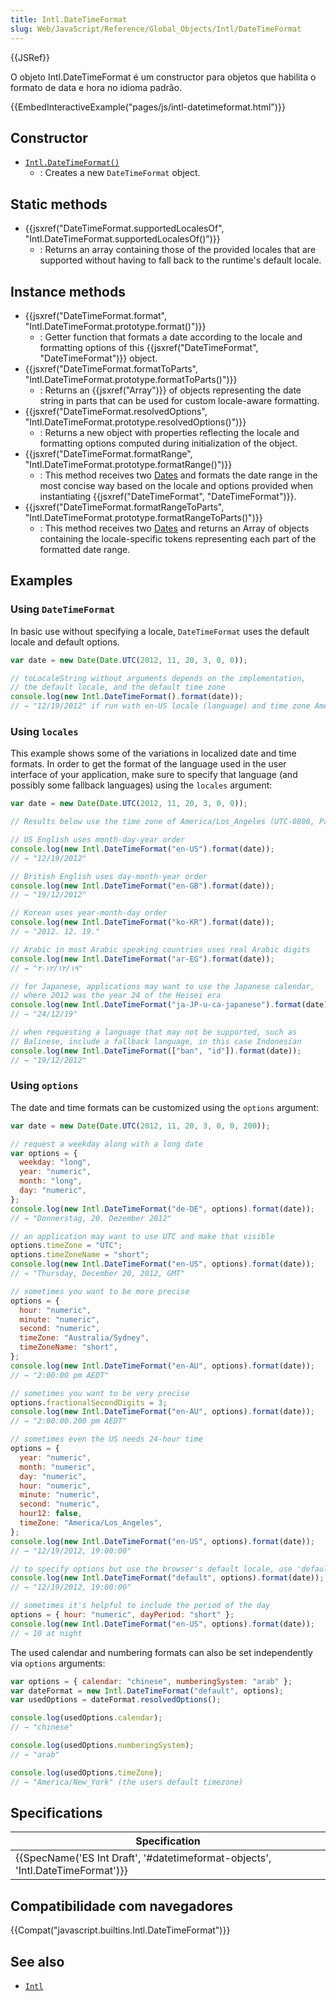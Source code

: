 ```yaml
---
title: Intl.DateTimeFormat
slug: Web/JavaScript/Reference/Global_Objects/Intl/DateTimeFormat
---
```


{{JSRef}}

O objeto Intl.DateTimeFormat é um constructor para objetos que habilita o formato de data e hora no idioma padrão.

{{EmbedInteractiveExample("pages/js/intl-datetimeformat.html")}}

## Constructor

- [`Intl.DateTimeFormat()`](/pt-BR/docs/Web/JavaScript/Reference/Global_Objects/DateTimeFormat/DateTimeFormat)
  - : Creates a new `DateTimeFormat` object.

## Static methods

- {{jsxref("DateTimeFormat.supportedLocalesOf", "Intl.DateTimeFormat.supportedLocalesOf()")}}
  - : Returns an array containing those of the provided locales that are supported without having to fall back to the runtime's default locale.

## Instance methods

- {{jsxref("DateTimeFormat.format", "Intl.DateTimeFormat.prototype.format()")}}
  - : Getter function that formats a date according to the locale and formatting options of this {{jsxref("DateTimeFormat", "DateTimeFormat")}} object.
- {{jsxref("DateTimeFormat.formatToParts", "Intl.DateTimeFormat.prototype.formatToParts()")}}
  - : Returns an {{jsxref("Array")}} of objects representing the date string in parts that can be used for custom locale-aware formatting.
- {{jsxref("DateTimeFormat.resolvedOptions", "Intl.DateTimeFormat.prototype.resolvedOptions()")}}
  - : Returns a new object with properties reflecting the locale and formatting options computed during initialization of the object.
- {{jsxref("DateTimeFormat.formatRange", "Intl.DateTimeFormat.prototype.formatRange()")}}
  - : This method receives two [Dates](/pt-BR/docs/Web/JavaScript/Reference/Global_Objects/Date/) and formats the date range in the most concise way based on the locale and options provided when instantiating {{jsxref("DateTimeFormat", "DateTimeFormat")}}.
- {{jsxref("DateTimeFormat.formatRangeToParts", "Intl.DateTimeFormat.prototype.formatRangeToParts()")}}
  - : This method receives two [Dates](/pt-BR/docs/Web/JavaScript/Reference/Global_Objects/Date/) and returns an Array of objects containing the locale-specific tokens representing each part of the formatted date range.

## Examples

### Using `DateTimeFormat`

In basic use without specifying a locale, `DateTimeFormat` uses the default locale and default options.

```js
var date = new Date(Date.UTC(2012, 11, 20, 3, 0, 0));

// toLocaleString without arguments depends on the implementation,
// the default locale, and the default time zone
console.log(new Intl.DateTimeFormat().format(date));
// → "12/19/2012" if run with en-US locale (language) and time zone America/Los_Angeles (UTC-0800)
```

### Using `locales`

This example shows some of the variations in localized date and time formats. In order to get the format of the language used in the user interface of your application, make sure to specify that language (and possibly some fallback languages) using the `locales` argument:

```js
var date = new Date(Date.UTC(2012, 11, 20, 3, 0, 0));

// Results below use the time zone of America/Los_Angeles (UTC-0800, Pacific Standard Time)

// US English uses month-day-year order
console.log(new Intl.DateTimeFormat("en-US").format(date));
// → "12/19/2012"

// British English uses day-month-year order
console.log(new Intl.DateTimeFormat("en-GB").format(date));
// → "19/12/2012"

// Korean uses year-month-day order
console.log(new Intl.DateTimeFormat("ko-KR").format(date));
// → "2012. 12. 19."

// Arabic in most Arabic speaking countries uses real Arabic digits
console.log(new Intl.DateTimeFormat("ar-EG").format(date));
// → "١٩‏/١٢‏/٢٠١٢"

// for Japanese, applications may want to use the Japanese calendar,
// where 2012 was the year 24 of the Heisei era
console.log(new Intl.DateTimeFormat("ja-JP-u-ca-japanese").format(date));
// → "24/12/19"

// when requesting a language that may not be supported, such as
// Balinese, include a fallback language, in this case Indonesian
console.log(new Intl.DateTimeFormat(["ban", "id"]).format(date));
// → "19/12/2012"
```

### Using `options`

The date and time formats can be customized using the `options` argument:

```js
var date = new Date(Date.UTC(2012, 11, 20, 3, 0, 0, 200));

// request a weekday along with a long date
var options = {
  weekday: "long",
  year: "numeric",
  month: "long",
  day: "numeric",
};
console.log(new Intl.DateTimeFormat("de-DE", options).format(date));
// → "Donnerstag, 20. Dezember 2012"

// an application may want to use UTC and make that visible
options.timeZone = "UTC";
options.timeZoneName = "short";
console.log(new Intl.DateTimeFormat("en-US", options).format(date));
// → "Thursday, December 20, 2012, GMT"

// sometimes you want to be more precise
options = {
  hour: "numeric",
  minute: "numeric",
  second: "numeric",
  timeZone: "Australia/Sydney",
  timeZoneName: "short",
};
console.log(new Intl.DateTimeFormat("en-AU", options).format(date));
// → "2:00:00 pm AEDT"

// sometimes you want to be very precise
options.fractionalSecondDigits = 3;
console.log(new Intl.DateTimeFormat("en-AU", options).format(date));
// → "2:00:00.200 pm AEDT"

// sometimes even the US needs 24-hour time
options = {
  year: "numeric",
  month: "numeric",
  day: "numeric",
  hour: "numeric",
  minute: "numeric",
  second: "numeric",
  hour12: false,
  timeZone: "America/Los_Angeles",
};
console.log(new Intl.DateTimeFormat("en-US", options).format(date));
// → "12/19/2012, 19:00:00"

// to specify options but use the browser's default locale, use 'default'
console.log(new Intl.DateTimeFormat("default", options).format(date));
// → "12/19/2012, 19:00:00"

// sometimes it's helpful to include the period of the day
options = { hour: "numeric", dayPeriod: "short" };
console.log(new Intl.DateTimeFormat("en-US", options).format(date));
// → 10 at night
```

The used calendar and numbering formats can also be set independently via `options` arguments:

```js
var options = { calendar: "chinese", numberingSystem: "arab" };
var dateFormat = new Intl.DateTimeFormat("default", options);
var usedOptions = dateFormat.resolvedOptions();

console.log(usedOptions.calendar);
// → "chinese"

console.log(usedOptions.numberingSystem);
// → "arab"

console.log(usedOptions.timeZone);
// → "America/New_York" (the users default timezone)
```

## Specifications

| Specification                                                                  |
| ------------------------------------------------------------------------------ |
| {{SpecName('ES Int Draft', '#datetimeformat-objects', 'Intl.DateTimeFormat')}} |

## Compatibilidade com navegadores

{{Compat("javascript.builtins.Intl.DateTimeFormat")}}

## See also

- [`Intl`](/pt-BR/docs/Web/JavaScript/Reference/Global_Objects/Intl)
